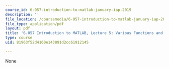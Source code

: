 ```yaml
---
course_id: 6-057-introduction-to-matlab-january-iap-2019
description: ''
file_location: /coursemedia/6-057-introduction-to-matlab-january-iap-2019/81963f52d4160e143891d2cc61912145_MIT6_057IAP19_lec5.pdf
file_type: application/pdf
layout: pdf
title: '6.057 Introduction to MATLAB, Lecture 5: Various Functions and Toolboxes'
type: course
uid: 81963f52d4160e143891d2cc61912145

---
```

None
